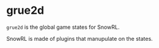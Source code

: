 # grue2d

`grue2d` is the global game states for SnowRL.

SnowRL is made of plugins that manupulate on the states.

